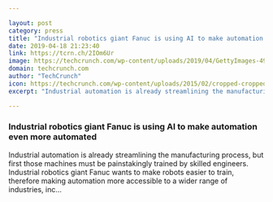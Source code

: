 ```yaml
---

layout: post
category: press
title: "Industrial robotics giant Fanuc is using AI to make automation even more automated"
date: 2019-04-18 21:23:40
link: https://tcrn.ch/2IOm6Ur
image: https://techcrunch.com/wp-content/uploads/2019/04/GettyImages-499553240.jpg?w=600
domain: techcrunch.com
author: "TechCrunch"
icon: https://techcrunch.com/wp-content/uploads/2015/02/cropped-cropped-favicon-gradient.png?w=180
excerpt: "Industrial automation is already streamlining the manufacturing process, but first those machines must be painstakingly trained by skilled engineers. Industrial robotics giant Fanuc wants to make robots easier to train, therefore making automation more accessible to a wider range of industries, inc…"

---
```


### Industrial robotics giant Fanuc is using AI to make automation even more automated

Industrial automation is already streamlining the manufacturing process, but first those machines must be painstakingly trained by skilled engineers. Industrial robotics giant Fanuc wants to make robots easier to train, therefore making automation more accessible to a wider range of industries, inc…